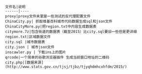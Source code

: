     文件名|说明
    ------|----
    proxy|proxy文件夹里是一些测试的反代理配置文件
    ChinaCity.py| 抓取维基百科城市代码数据生成sql和json文件
    ChinaCityMore.py|把region.txt中内容生成数据表
    citymore.7z|包含街道的数据表（截至2015）比city.sql要旧一些但是更详细
    region.txt|区域数据文件
    city.sql |城市数据表
    city.json | 城市json文件
    inscawler.py | 下载ins上的图片
	qrcode|一个简单的谷歌浏览器插件 生成当前窗口地址的二维码
	city.php|[数据来源](http://www.stats.gov.cn/tjsj/tjbz/tjyqhdmhcxhfdm/2015/)